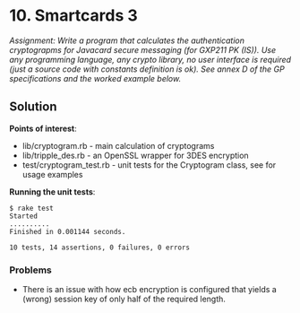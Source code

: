 # 10. Smartcards 3

*Assignment: Write a program that calculates the authentication 
cryptograpms for Javacard secure messaging (for GXP211 PK (IS)).
Use any programming language, any crypto library, no user interface
is required (just a source code with constants definition is ok).
See annex D of the GP specifications and the worked example below.*

## Solution

**Points of interest**:

  * lib/cryptogram.rb - main calculation of cryptograms
  * lib/tripple_des.rb - an OpenSSL wrapper for 3DES encryption
  * test/cryptogram_test.rb - unit tests for the Cryptogram class, see for usage examples

**Running the unit tests**:

    $ rake test
    Started
    ..........
    Finished in 0.001144 seconds.

    10 tests, 14 assertions, 0 failures, 0 errors
    

### Problems

  * There is an issue with how ecb encryption is configured that yields a (wrong) session key of only half of the required length.